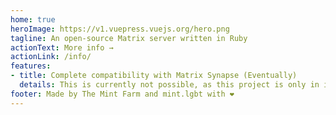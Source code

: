 ```yaml
---
home: true
heroImage: https://v1.vuepress.vuejs.org/hero.png
tagline: An open-source Matrix server written in Ruby
actionText: More info →
actionLink: /info/
features:
- title: Complete compatibility with Matrix Synapse (Eventually)
  details: This is currently not possible, as this project is only in it's planning stages
footer: Made by The Mint Farm and mint.lgbt with ❤️
---
```

